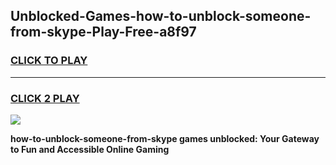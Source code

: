 
## Unblocked-Games-how-to-unblock-someone-from-skype-Play-Free-a8f97
<h3>
<a href="https://premium76.site?title=how-to-unblock-someone-from-skype&ref=12A">CLICK TO PLAY</a></h3>
<hr>

<h3>
<a href="https://premium76.site?title=how-to-unblock-someone-from-skype&ref=12A">CLICK 2 PLAY</a>
  
</h3>

<a href="https://premium76.site?title=how-to-unblock-someone-from-skype&ref=12A"><img src="https://clearcache.store/games.png"></a>


**how-to-unblock-someone-from-skype games unblocked: Your Gateway to Fun and Accessible Online Gaming**
